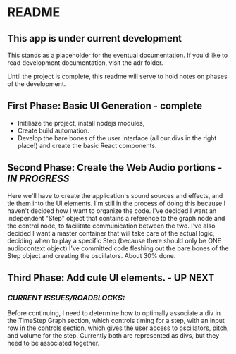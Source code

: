 # README
This app is under current development
-------------------------------------

This stands as a placeholder for the eventual documentation.
If you'd like to read development documentation, visit the adr folder.

Until the project is complete, this readme will serve to hold notes
on phases of the development.

First Phase: Basic UI Generation - complete
-------------------------------------------
* Initiliaze the project, install nodejs modules,
* Create build automation.
* Develop the bare bones of the user interface (all our divs in the right place!)
and create the basic React components.

Second Phase: Create the Web Audio portions - ***IN PROGRESS***
-------------------------------------------
Here we'll have to create the application's sound sources
and effects, and tie them into the UI elements. I'm still
in the process of doing this because I haven't decided how
I want to organize the code. I've decided I want an independent
"Step" object that contains a reference to the graph node
and the control node, to facilitate communication between the two.
I've also decided I want a master container that will take care of
the actual logic, deciding when to play a specific Step (because
there should only be ONE audiocontext object)
I've committed code fleshing out the bare bones of the Step object
and creating the oscillators. About 30% done.

Third Phase: Add cute UI elements. - **UP NEXT**
------------------------------------------

### ***CURRENT ISSUES/ROADBLOCKS:***

Before continuing, I need to determine how to optimally
associate a div in the TimeStep Graph section,
which controls timing for a step,
with an input row in the controls section,
which gives the user access to oscillators, pitch, and volume
for the step. Currently both are represented as divs, but
they need to be associated together.
